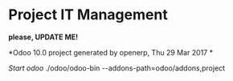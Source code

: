 # Project IT Management

**please, UPDATE ME!**

*Odoo 10.0 project generated by openerp, Thu 29 Mar 2017 *

*Start odoo*
 ./odoo/odoo-bin --addons-path=odoo/addons,project